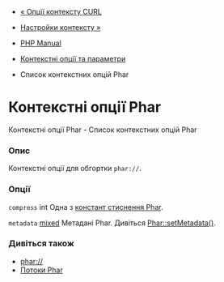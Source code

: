 - [« Опції контексту CURL](context.curl.md)
- [Настройки контексту »](context.params.md)

- [PHP Manual](index.md)
- [Контекстні опції та параметри](context.md)
- Список контекстних опцій Phar

# Контекстні опції Phar

Контекстні опції Phar - Список контекстних опцій Phar

### Опис

Контекстні опції для обгортки `phar://`.

### Опції

`compress` int
Одна з [констант стиснення Phar](phar.constants.md#phar.constants.compression).

`metadata` [mixed](language.types.declarations.md#language.types.declarations.mixed)
Метадані Phar. Дивіться [Phar::setMetadata()](phar.setmetadata.md).

### Дивіться також

- [phar://](wrappers.phar.md)
- [Потоки Phar](phar.using.stream.md)
